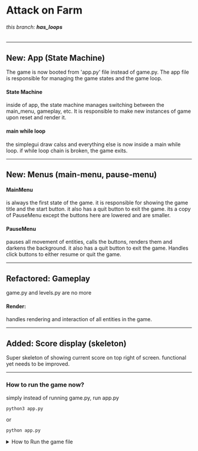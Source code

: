 # Attack on Farm

###### this branch: **has_loops**
---

## New: App (State Machine)
The game is now booted from 'app.py' file instead of game.py. The app file is responsible for managing the game states and the game loop.
#### State Machine
inside of app, the state machine manages switching between the main_menu, gameplay, etc.
It is responsible to make new instances of game upon reset and render it.

####  main while loop
the simplegui draw calss and everything else is now inside a main while loop. if while loop chain is broken, the game exits.

---

## New: Menus (main-menu, pause-menu)
#### MainMenu
is always the first state of the game. it is responsible for showing the game title and the start button. it also has a quit button to exit the game.
its a copy of PauseMenu except the buttons here are lowered and are smaller.

#### PauseMenu
pauses all movement of entities, calls the buttons, renders them and darkens the background. it also has a quit button to exit the game.
Handles click buttons to either resume or quit the game.

---

## Refactored: Gameplay
game.py and levels.py are no more

#### Render:
handles rendering and interaction of all entities in the game.

---
## Added: Score display (skeleton)
Super skeleton of showing current score on top right of screen.
functional yet needs to be improved.

---

### How to run the game now?
simply instead of running game.py, run app.py
```bash
python3 app.py
```
or 
```bash
python app.py
```

<details>
<summary> How to Run the game file </summary>

#### Running the game

To run the game, you need to have python installed on your machine. You can download python from [here](https://www.python.org/downloads/). Once you have python installed, you can run the game by running the following command in the terminal.

```bash
python3 app.py
```

#### Any dependencies?

Yes, The game uses the simplegui library. An older version to be exact. You can install it by running the following command in the terminal.
All other dependencies as of 5 March, 2024 are included in the standard python3 library.

if you are using **python 3.x**

```bash
pip3 install SimpleGUICS2Pygame
```

if you are using **python 2.x**

```bash
pip install SimpleGUICS2Pygame
```

#### What is sg in the code?

**sg** is an alias for the simplegui library. It is used to make the code more readable and easier to write. You can find the alias at the top of the game.py file.
it is defined as follows:

```python
from SimpleGUICS2Pygame import simpleguics2pygame as sg
```

#### Where is the binary (.exe)?

The game is unfinished and is still in development. There is no binary available for the game yet.

</details>

